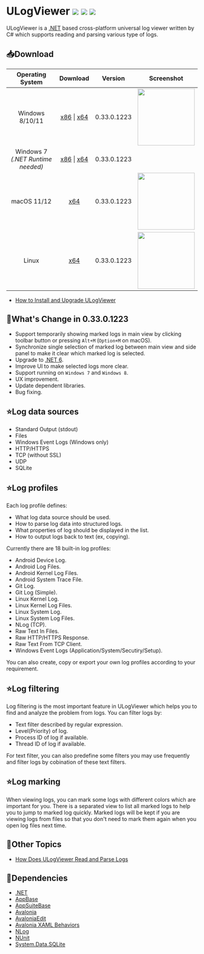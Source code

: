 # ULogViewer [![](https://img.shields.io/github/release-date-pre/carina-studio/ULogViewer?style=flat-square)](https://github.com/carina-studio/ULogViewer/releases/tag/0.33.0.1223) [![](https://img.shields.io/github/last-commit/carina-studio/ULogViewer?style=flat-square)](https://github.com/carina-studio/ULogViewer/commits/master) [![](https://img.shields.io/github/license/carina-studio/ULogViewer?style=flat-square)](https://github.com/carina-studio/ULogViewer/blob/master/LICENSE)

ULogViewer is a [.NET](https://dotnet.microsoft.com/) based cross-platform universal log viewer written by C# which supports reading and parsing various type of logs.

## 📥Download

Operating System                      | Download | Version | Screenshot
:------------------------------------:|:--------:|:-------:|:----------:
Windows 8/10/11                       |[x86](https://github.com/carina-studio/ULogViewer/releases/download/0.33.0.1223/ULogViewer-0.33.0.1223-win-x86.zip) &#124; [x64](https://github.com/carina-studio/ULogViewer/releases/download/0.33.0.1223/ULogViewer-0.33.0.1223-win-x64.zip)|0.33.0.1223|[<img src="https://carina-studio.github.io/ULogViewer/Screenshots/Screenshot_Windows_Thumb.png" width="150"/>](https://carina-studio.github.io/ULogViewer/Screenshots/Screenshot_Windows.png)
Windows 7<br/>*(.NET Runtime needed)* |[x86](https://github.com/carina-studio/ULogViewer/releases/download/0.33.0.1223/ULogViewer-0.33.0.1223-win-x86-fx-dependent.zip) &#124; [x64](https://github.com/carina-studio/ULogViewer/releases/download/0.33.0.1223/ULogViewer-0.33.0.1223-win-x64-fx-dependent.zip)|0.33.0.1223|
macOS 11/12                           |[x64](https://github.com/carina-studio/ULogViewer/releases/download/0.33.0.1223/ULogViewer-0.33.0.1223-osx-x64.zip)|0.33.0.1223|[<img src="https://carina-studio.github.io/ULogViewer/Screenshots/Screenshot_macOS_Thumb.png" width="150"/>](https://carina-studio.github.io/ULogViewer/Screenshots/Screenshot_macOS.png)
Linux                                 |[x64](https://github.com/carina-studio/ULogViewer/releases/download/0.33.0.1223/ULogViewer-0.33.0.1223-linux-x64.zip)|0.33.0.1223|[<img src="https://carina-studio.github.io/ULogViewer/Screenshots/Screenshot_Ubuntu_Thumb.png" width="150"/>](https://carina-studio.github.io/ULogViewer/Screenshots/Screenshot_Ubuntu.png)

- [How to Install and Upgrade ULogViewer](https://carina-studio.github.io/ULogViewer/installation_and_upgrade.html)

## 📣What's Change in 0.33.0.1223
- Support temporarily showing marked logs in main view by clicking toolbar button or pressing ```Alt+M``` (```Option+M``` on macOS).
- Synchronize single selection of marked log between main view and side panel to make it clear which marked log is selected.
- Upgrade to [.NET 6](https://docs.microsoft.com/en-us/dotnet/core/whats-new/dotnet-6).
- Improve UI to make selected logs more clear.
- Support running on ```Windows 7``` and ```Windows 8```.
- UX improvement.
- Update dependent libraries.
- Bug fixing.

## ⭐Log data sources
- Standard Output (stdout)
- Files
- Windows Event Logs (Windows only)
- HTTP/HTTPS
- TCP (without SSL)
- UDP
- SQLite

## ⭐Log profiles
Each log profile defines:
- What log data source should be used.
- How to parse log data into structured logs.
- What properties of log should be displayed in the list.
- How to output logs back to text (ex, copying).

Currently there are 18 built-in log profiles:
- Android Device Log.
- Android Log Files.
- Android Kernel Log Files.
- Android System Trace File.
- Git Log.
- Git Log (Simple).
- Linux Kernel Log.
- Linux Kernel Log Files.
- Linux System Log.
- Linux System Log Files.
- NLog (TCP).
- Raw Text In Files.
- Raw HTTP/HTTPS Response.
- Raw Text From TCP Client.
- Windows Event Logs (Application/System/Secutiry/Setup).

You can also create, copy or export your own log profiles according to your requirement.

## ⭐Log filtering
Log filtering is the most important feature in ULogViewer which helps you to find and analyze the problem from logs.
You can filter logs by:
- Text filter described by regular expression.
- Level(Priority) of log.
- Process ID of log if available.
- Thread ID of log if available.

For text filter, you can also predefine some filters you may use frequently and filter logs by cobination of these text filters.

## ⭐Log marking
When viewing logs, you can mark some logs with different colors which are important for you. There is a separated view to list all marked logs to help you to jump to marked log quickly.
Marked logs will be kept if you are viewing logs from files so that you don't need to mark them again when you open log files next time.

## 📔Other Topics
- [How Does ULogViewer Read and Parse Logs](https://carina-studio.github.io/ULogViewer/logs_reading_flow.html)

## 🤝Dependencies
- [.NET](https://dotnet.microsoft.com/)
- [AppBase](https://github.com/carina-studio/AppBase)
- [AppSuiteBase](https://github.com/carina-studio/AppSuiteBase)
- [Avalonia](https://github.com/AvaloniaUI/Avalonia)
- [AvaloniaEdit](https://github.com/AvaloniaUI/AvaloniaEdit)
- [Avalonia XAML Behaviors](https://github.com/wieslawsoltes/AvaloniaBehaviors)
- [NLog](https://github.com/NLog/NLog)
- [NUnit](https://github.com/nunit/nunit)
- [System.Data.SQLite](https://system.data.sqlite.org/)
